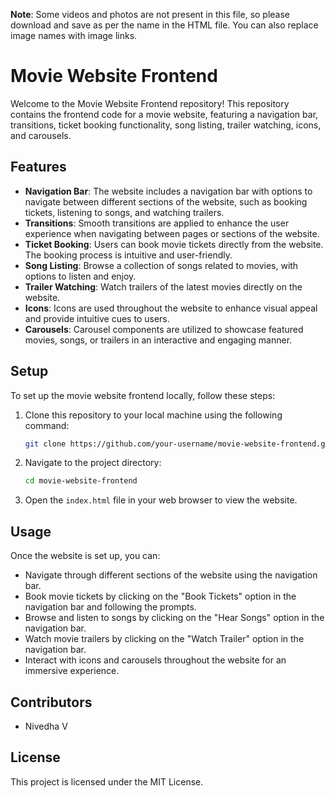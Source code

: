 **Note**: Some videos and photos are not present in this file, so please download and save as per the name in the HTML file. You can also replace image names with image links.

# Movie Website Frontend

Welcome to the Movie Website Frontend repository! This repository contains the frontend code for a movie website, featuring a navigation bar, transitions, ticket booking functionality, song listing, trailer watching, icons, and carousels.

## Features

- **Navigation Bar**: The website includes a navigation bar with options to navigate between different sections of the website, such as booking tickets, listening to songs, and watching trailers.
- **Transitions**: Smooth transitions are applied to enhance the user experience when navigating between pages or sections of the website.
- **Ticket Booking**: Users can book movie tickets directly from the website. The booking process is intuitive and user-friendly.
- **Song Listing**: Browse a collection of songs related to movies, with options to listen and enjoy.
- **Trailer Watching**: Watch trailers of the latest movies directly on the website.
- **Icons**: Icons are used throughout the website to enhance visual appeal and provide intuitive cues to users.
- **Carousels**: Carousel components are utilized to showcase featured movies, songs, or trailers in an interactive and engaging manner.

## Setup

To set up the movie website frontend locally, follow these steps:

1. Clone this repository to your local machine using the following command:
    ```bash
    git clone https://github.com/your-username/movie-website-frontend.git
    ```

2. Navigate to the project directory:
    ```bash
    cd movie-website-frontend
    ```

3. Open the `index.html` file in your web browser to view the website.

## Usage

Once the website is set up, you can:

- Navigate through different sections of the website using the navigation bar.
- Book movie tickets by clicking on the "Book Tickets" option in the navigation bar and following the prompts.
- Browse and listen to songs by clicking on the "Hear Songs" option in the navigation bar.
- Watch movie trailers by clicking on the "Watch Trailer" option in the navigation bar.
- Interact with icons and carousels throughout the website for an immersive experience.

## Contributors

- Nivedha V

## License

This project is licensed under the MIT License.
